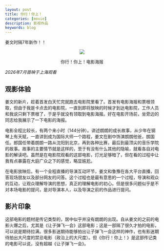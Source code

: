 ```yaml
---
layout: post
title: 你行！你上！
categories: [movie]
description: 影视作品
keywords: blog
---
```

姜文时隔7年新作！！

<div align="center"><img width="auto" height="auto" src="{{ assets_base_url }}/images/blog/你行你上.png"/>
<p>你行！你上！电影海报</p>
</div>

*2026年7月首映于上海观看*

## 观影体验
姜文的新片，趁着首发白天忙完就跑去电影院里看了。首发有电影海报和票根领取，但由于我是卡点去的电影院，一直到即将放映的时候才到达电影院，工作人员和我说只剩下票根了，于是乎就没有领取到电影海报。好在电影开场前，坐旁边的同志给我展示了一下电影的海报。

电影全程比较长，有两个来小时（144分钟）。讲述朗朗的成长故事，从少年在钢琴上有天赋，一直讲到成为国际大师一个路程，姜文在剧中饰演朗朗他爸，朗国任。郎国任带着朗朗一路从沈阳到北京，再到各种比赛，最后到最顶尖的音乐学院的故事。故事的主要情节就是这样的，至于有没有什么其他的隐喻，就看各自对电影的解读吧。虽然是在电影院观看的这部电影，灯光足够暗了，但在看的过程中让我有点暴露在大庭广众之下的感觉，略显尴尬。

在电影放映后，有一个全程直播的导演互动环节，姜文和鲁豫在各大平台直播，回答现场朋友以及部分网友的问答。这个过程也是最有意思的一个过程，导演和观众的互动，让观众理解导演的思想，真正的理解电影的初心。但是很多问题似乎是不对本场电影的提问，是对导演本人，以及导演之前的作品进行提问。


## 影片印象
这部电影的题材是传记类型的，居中似乎并没有朗朗的出现。自从姜文的之前的电影火爆之后，尤其是《让子弹飞一会》这部电影；这是一部隔了很久才拍的电影，可以说是期待拉满。很多影迷期待能够拍出让子弹飞一会这样的神作，也有影迷期待拍出大尺度的禁忌电影（政治上的大尺度）。但《你行！你上！》是这部传记类的电影可以说，没有超越《让子弹飞一会》。
